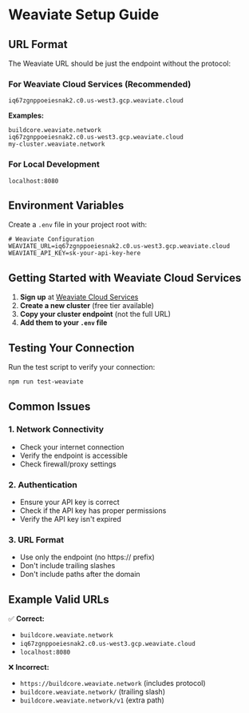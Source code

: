 # Weaviate Setup Guide

## URL Format

The Weaviate URL should be just the endpoint without the protocol:

### For Weaviate Cloud Services (Recommended)
```
iq67zgnppoeiesnak2.c0.us-west3.gcp.weaviate.cloud
```

**Examples:**
```
buildcore.weaviate.network
iq67zgnppoeiesnak2.c0.us-west3.gcp.weaviate.cloud
my-cluster.weaviate.network
```

### For Local Development
```
localhost:8080
```

## Environment Variables

Create a `.env` file in your project root with:

```env
# Weaviate Configuration
WEAVIATE_URL=iq67zgnppoeiesnak2.c0.us-west3.gcp.weaviate.cloud
WEAVIATE_API_KEY=sk-your-api-key-here
```

## Getting Started with Weaviate Cloud Services

1. **Sign up** at [Weaviate Cloud Services](https://console.weaviate.cloud/)
2. **Create a new cluster** (free tier available)
3. **Copy your cluster endpoint** (not the full URL)
4. **Add them to your `.env` file**

## Testing Your Connection

Run the test script to verify your connection:

```bash
npm run test-weaviate
```

## Common Issues

### 1. Network Connectivity
- Check your internet connection
- Verify the endpoint is accessible
- Check firewall/proxy settings

### 2. Authentication
- Ensure your API key is correct
- Check if the API key has proper permissions
- Verify the API key isn't expired

### 3. URL Format
- Use only the endpoint (no https:// prefix)
- Don't include trailing slashes
- Don't include paths after the domain

## Example Valid URLs

✅ **Correct:**
- `buildcore.weaviate.network`
- `iq67zgnppoeiesnak2.c0.us-west3.gcp.weaviate.cloud`
- `localhost:8080`

❌ **Incorrect:**
- `https://buildcore.weaviate.network` (includes protocol)
- `buildcore.weaviate.network/` (trailing slash)
- `buildcore.weaviate.network/v1` (extra path) 